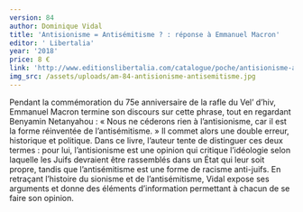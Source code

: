 ```yaml
---
version: 84
author: Dominique Vidal
title: 'Antisionisme = Antisémitisme ? : réponse à Emmanuel Macron'
editor: ' Libertalia'
year: '2018'
price: 8 €
link: 'http://www.editionslibertalia.com/catalogue/poche/antisionisme-antisemitisme'
img_src: /assets/uploads/am-84-antisionisme-antisemitisme.jpg
---
```

Pendant la commémoration du 75e anniversaire de la rafle du Vel’ d’hiv, Emmanuel Macron termine son discours sur cette phrase, tout en regardant Benyamin Netanyahou : « Nous ne céderons rien à l’antisionisme, car il est la forme réinventée de l’antisémitisme. » Il commet alors une double erreur, historique et politique. Dans ce livre, l’auteur tente de distinguer ces deux termes : pour lui, l’antisionisme est une opinion qui critique l’idéologie selon laquelle les Juifs devraient être rassemblés dans un État qui leur soit propre, tandis que l’antisémitisme est une forme de racisme anti-juifs. En retraçant l’histoire du sionisme et de l’antisémitisme, Vidal expose ses arguments et donne des éléments d’information permettant à chacun de se faire son opinion.
